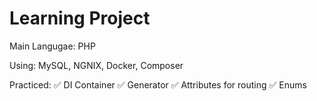 # Learning Project

Main Langugae: PHP

Using: MySQL, NGNIX, Docker, Composer

Practiced:
✅ DI Container
✅ Generator
✅ Attributes for routing
✅ Enums
